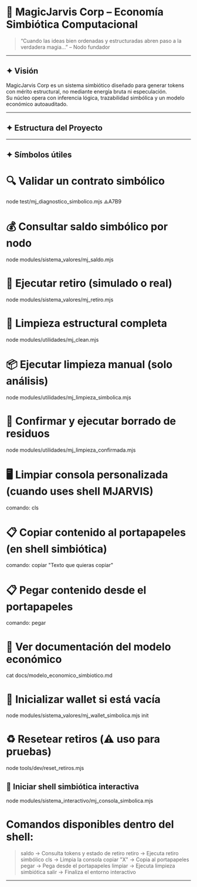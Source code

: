 # 🌱 MagicJarvis Corp – Economía Simbiótica Computacional

> “Cuando las ideas bien ordenadas y estructuradas abren paso a la verdadera magia…” – Nodo fundador

---

## ✦ Visión

MagicJarvis Corp es un sistema simbiótico diseñado para generar tokens con mérito estructural, no mediante energía bruta ni especulación.  
Su núcleo opera con inferencia lógica, trazabilidad simbólica y un modelo económico autoauditado.

---

## ✦ Estructura del Proyecto

---

## ✦ Símbolos útiles

# 🔍 Validar un contrato simbólico
node test/mj_diagnostico_simbolico.mjs ⟁A7B9

# 💰 Consultar saldo simbólico por nodo
node modules/sistema_valores/mj_saldo.mjs

# 🏦 Ejecutar retiro (simulado o real)
node modules/sistema_valores/mj_retiro.mjs

# 🧼 Limpieza estructural completa
node modules/utilidades/mj_clean.mjs

# 📦 Ejecutar limpieza manual (solo análisis)
node modules/utilidades/mj_limpieza_simbolica.mjs

# 🧹 Confirmar y ejecutar borrado de residuos
node modules/utilidades/mj_limpieza_confirmada.mjs

# 🖥️ Limpiar consola personalizada (cuando uses shell MJARVIS)
comando: cls

# 📋 Copiar contenido al portapapeles (en shell simbiótica)
comando: copiar "Texto que quieras copiar"

# 📋 Pegar contenido desde el portapapeles
comando: pegar

# 🧾 Ver documentación del modelo económico
cat docs/modelo_economico_simbiotico.md

# 🧰 Inicializar wallet si está vacía
node modules/sistema_valores/mj_wallet_simbolica.mjs init

# ♻️ Resetear retiros (⚠️ uso para pruebas)
node tools/dev/reset_retiros.mjs

## 🧠 Iniciar shell simbiótica interactiva
node modules/sistema_interactivo/mj_consola_simbolica.mjs

# Comandos disponibles dentro del shell:
> saldo       → Consulta tokens y estado de retiro
> retiro      → Ejecuta retiro simbólico
> cls         → Limpia la consola
> copiar "X"  → Copia al portapapeles
> pegar       → Pega desde el portapapeles
> limpiar     → Ejecuta limpieza simbiótica
> salir       → Finaliza el entorno interactivo
---